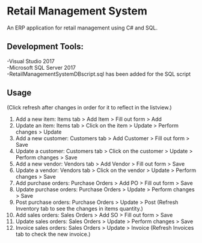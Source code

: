 # Retail Management System

An ERP application for retail management using C# and SQL.

## Development Tools:

-Visual Studio 2017 </br>
-Microsoft SQL Server 2017 </br>
-RetailManagementSystemDBscript.sql has been added for the SQL script

## Usage
(Click refresh after changes in order for it to reflect in the listview.)

1. Add a new item:
Items tab > Add Item > Fill out form > Add
2. Update an item:
Items tab > Click on the item > Update > Perform changes > Update
4. Add a new customer:
Customers tab > Add Customer > Fill out form > Save
5. Update a customer:
Customers tab > Click on the customer > Update > Perform changes > Save
6. Add a new vendor:
Vendors tab > Add Vendor > Fill out form > Save
7. Update a vendor:
Vendors tab > Click on the vendor > Update > Perform changes > Save
8. Add purchase orders:
Purchase Orders > Add PO > Fill out form > Save
9. Update purchase orders:
Purchase Orders > Update > Perform changes > Save
10. Post purchase orders:
Purchase Orders > Update > Post (Refresh Inventory tab to see the changes in items quantity.)
11. Add sales orders:
Sales Orders > Add SO > Fill out form > Save
12. Update sales orders:
Sales Orders > Update > Perform changes > Save
13. Invoice sales orders:
Sales Orders > Update > Invoice (Refresh Invoices tab to check the new invoice.)

